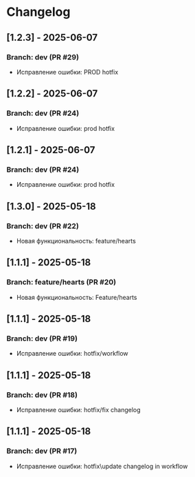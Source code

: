 # Changelog

## [1.2.3] - 2025-06-07
### Branch: dev (PR #29)
-  Исправление ошибки: PROD hotfix



## [1.2.2] - 2025-06-07
### Branch: dev (PR #24)
-  Исправление ошибки: prod hotfix



## [1.2.1] - 2025-06-07
### Branch: dev (PR #24)
-  Исправление ошибки: prod hotfix



## [1.3.0] - 2025-05-18
### Branch: dev (PR #22)
-  Новая функциональность: feature/hearts



## [1.1.1] - 2025-05-18
### Branch: feature/hearts (PR #20)
-  Новая функциональность: Feature/hearts



## [1.1.1] - 2025-05-18
### Branch: dev (PR #19)
-  Исправление ошибки: hotfix/workflow



## [1.1.1] - 2025-05-18
### Branch: dev (PR #18)
-  Исправление ошибки: hotfix/fix changelog 



## [1.1.1] - 2025-05-18
### Branch: dev (PR #17)
-  Исправление ошибки: hotfix\update changelog in workflow


